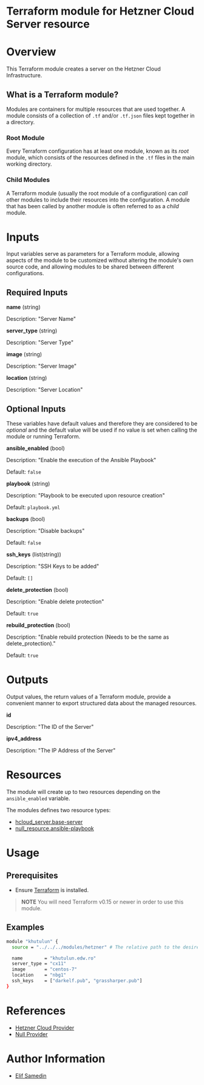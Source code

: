 # Terraform module for Hetzner Cloud Server resource

# Overview

This Terraform module creates a server on the Hetzner Cloud Infrastructure.

## What is a Terraform module?

Modules are containers for multiple resources that are used together. A module consists of a collection of `.tf` and/or `.tf.json` files kept together in a directory.

### Root Module

Every Terraform configuration has at least one module, known as its *root* module, which consists of the resources defined in the `.tf` files in the main working directory.

### Child Modules

A Terraform module (usually the root module of a configuration) can *call* other modules to include their resources into the configuration. A module that has been called by another module is often referred to as a *child* module.

# Inputs

Input variables serve as parameters for a Terraform module, allowing aspects of the module to be customized without altering the module's own source code, and allowing modules to be shared between different configurations.

## Required Inputs

**name** (string)

Description: "Server Name"

**server_type** (string)

Description: "Server Type"

**image** (string)

Description: "Server Image"

**location** (string)

Description: "Server Location"

## Optional Inputs

These variables have default values and therefore they are considered to be *optional* and the default value will be used if no value is set when calling the module or running Terraform.

**ansible_enabled** (bool)

Description: "Enable the execution of the Ansible Playbook"

Default: `false`

**playbook** (string)

Description: "Playbook to be executed upon resource creation"

Default: `playbook.yml`

**backups** (bool)

Description: "Disable backups"

Default: `false`

**ssh_keys** (list(string))

Description: "SSH Keys to be added"

Default: `[]`

**delete_protection** (bool)

Description: "Enable delete protection"

Default: `true`

**rebuild_protection** (bool)

Description: "Enable rebuild protection (Needs to be the same as delete_protection)."

Default: `true`

# Outputs

Output values, the return values of a Terraform module, provide a convenient manner to export structured data about the managed resources.

**id**

Description: "The ID of the Server"

**ipv4_address**

Description: "The IP Address of the Server"

# Resources

The module will create up to two resources depending on the `ansible_enabled` variable.

The modules defines two resource types:
- [hcloud_server.base-server](https://registry.terraform.io/providers/hetznercloud/hcloud/latest/docs/resources/server)
- [null_resource.ansible-playbook](https://registry.terraform.io/providers/hashicorp/null/latest/docs/resources/resource)

# Usage

## Prerequisites

- Ensure [Terraform](https://learn.hashicorp.com/tutorials/terraform/install-cli?in=terraform/aws-get-started) is installed.

> **NOTE** You will need Terraform v0.15 or newer in order to use this module.

## Examples

```bash
module "khutulun" {
  source = "../../../modules/hetzner" # The relative path to the desired child module

  name        = "khutulun.edw.ro"
  server_type = "cx11"
  image       = "centos-7"
  location    = "nbg1"
  ssh_keys    = ["darkelf.pub", "grassharper.pub"]
}
```

# References

- [Hetzner Cloud Provider](https://registry.terraform.io/providers/hetznercloud/hcloud/latest)
- [Null Provider](https://registry.terraform.io/providers/hashicorp/null/latest/docs)

# Author Information

- [Elif Samedin](elif.samedin@eaudeweb.ro)
